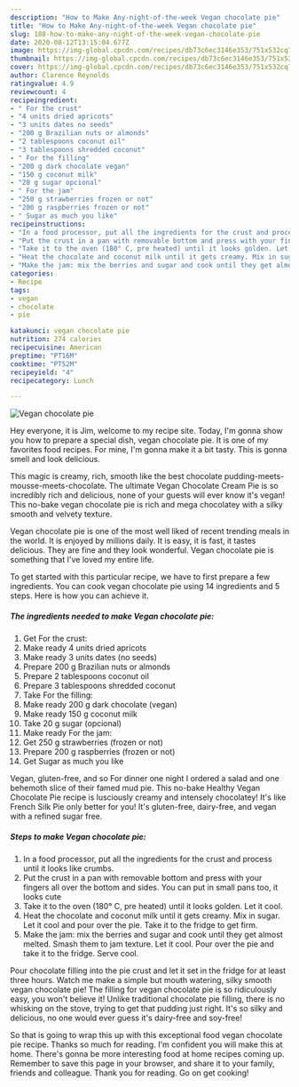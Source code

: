 ```yaml
---
description: "How to Make Any-night-of-the-week Vegan chocolate pie"
title: "How to Make Any-night-of-the-week Vegan chocolate pie"
slug: 188-how-to-make-any-night-of-the-week-vegan-chocolate-pie
date: 2020-08-12T13:15:04.677Z
image: https://img-global.cpcdn.com/recipes/db73c6ec3146e353/751x532cq70/vegan-chocolate-pie-recipe-main-photo.jpg
thumbnail: https://img-global.cpcdn.com/recipes/db73c6ec3146e353/751x532cq70/vegan-chocolate-pie-recipe-main-photo.jpg
cover: https://img-global.cpcdn.com/recipes/db73c6ec3146e353/751x532cq70/vegan-chocolate-pie-recipe-main-photo.jpg
author: Clarence Reynolds
ratingvalue: 4.9
reviewcount: 4
recipeingredient:
- " For the crust"
- "4 units dried apricots"
- "3 units dates no seeds"
- "200 g Brazilian nuts or almonds"
- "2 tablespoons coconut oil"
- "3 tablespoons shredded coconut"
- " For the filling"
- "200 g dark chocolate vegan"
- "150 g coconut milk"
- "20 g sugar opcional"
- " For the jam"
- "250 g strawberries frozen or not"
- "200 g raspberries frozen or not"
- " Sugar as much you like"
recipeinstructions:
- "In a food processor, put all the ingredients for the crust and process until it looks like crumbs."
- "Put the crust in a pan with removable bottom and press with your fingers all over the bottom and sides. You can put in small pans too, it looks cute"
- "Take it to the oven (180° C, pre heated) until it looks golden. Let it cool."
- "Heat the chocolate and coconut milk until it gets creamy. Mix in sugar. Let it cool and pour over the pie. Take it to the fridge to get firm."
- "Make the jam: mix the berries and sugar and cook until they get almost melted. Smash them to jam texture. Let it cool. Pour over the pie and take it to the fridge. Serve cool."
categories:
- Recipe
tags:
- vegan
- chocolate
- pie

katakunci: vegan chocolate pie 
nutrition: 274 calories
recipecuisine: American
preptime: "PT16M"
cooktime: "PT52M"
recipeyield: "4"
recipecategory: Lunch

---
```



![Vegan chocolate pie](https://img-global.cpcdn.com/recipes/db73c6ec3146e353/751x532cq70/vegan-chocolate-pie-recipe-main-photo.jpg)

Hey everyone, it is Jim, welcome to my recipe site. Today, I'm gonna show you how to prepare a special dish, vegan chocolate pie. It is one of my favorites food recipes. For mine, I'm gonna make it a bit tasty. This is gonna smell and look delicious.

This magic is creamy, rich, smooth like the best chocolate pudding-meets-mousse-meets-chocolate. The ultimate Vegan Chocolate Cream Pie is so incredibly rich and delicious, none of your guests will ever know it&#39;s vegan! This no-bake vegan chocolate pie is rich and mega chocolatey with a silky smooth and velvety texture.

Vegan chocolate pie is one of the most well liked of recent trending meals in the world. It is enjoyed by millions daily. It is easy, it is fast, it tastes delicious. They are fine and they look wonderful. Vegan chocolate pie is something that I've loved my entire life.


To get started with this particular recipe, we have to first prepare a few ingredients. You can cook vegan chocolate pie using 14 ingredients and 5 steps. Here is how you can achieve it.

<!--inarticleads1-->

##### The ingredients needed to make Vegan chocolate pie:

1. Get  For the crust:
1. Make ready 4 units dried apricots
1. Make ready 3 units dates (no seeds)
1. Prepare 200 g Brazilian nuts or almonds
1. Prepare 2 tablespoons coconut oil
1. Prepare 3 tablespoons shredded coconut
1. Take  For the filling:
1. Make ready 200 g dark chocolate (vegan)
1. Make ready 150 g coconut milk
1. Take 20 g sugar (opcional)
1. Make ready  For the jam:
1. Get 250 g strawberries (frozen or not)
1. Prepare 200 g raspberries (frozen or not)
1. Get  Sugar as much you like


Vegan, gluten-free, and so For dinner one night I ordered a salad and one behemoth slice of their famed mud pie. This no-bake Healthy Vegan Chocolate Pie recipe is lusciously creamy and intensely chocolatey! It&#39;s like French Silk Pie only better for you! It&#39;s gluten-free, dairy-free, and vegan with a refined sugar free. 

<!--inarticleads2-->

##### Steps to make Vegan chocolate pie:

1. In a food processor, put all the ingredients for the crust and process until it looks like crumbs.
1. Put the crust in a pan with removable bottom and press with your fingers all over the bottom and sides. You can put in small pans too, it looks cute
1. Take it to the oven (180° C, pre heated) until it looks golden. Let it cool.
1. Heat the chocolate and coconut milk until it gets creamy. Mix in sugar. Let it cool and pour over the pie. Take it to the fridge to get firm.
1. Make the jam: mix the berries and sugar and cook until they get almost melted. Smash them to jam texture. Let it cool. Pour over the pie and take it to the fridge. Serve cool.


Pour chocolate filling into the pie crust and let it set in the fridge for at least three hours. Watch me make a simple but mouth watering, silky smooth vegan chocolate pie! The filling for vegan chocolate pie is so ridiculously easy, you won&#39;t believe it! Unlike traditional chocolate pie filling, there is no whisking on the stove, trying to get that pudding just right. It&#39;s so silky and delicious, no one would ever guess it&#39;s dairy-free and soy-free! 

So that is going to wrap this up with this exceptional food vegan chocolate pie recipe. Thanks so much for reading. I'm confident you will make this at home. There's gonna be more interesting food at home recipes coming up. Remember to save this page in your browser, and share it to your family, friends and colleague. Thank you for reading. Go on get cooking!
